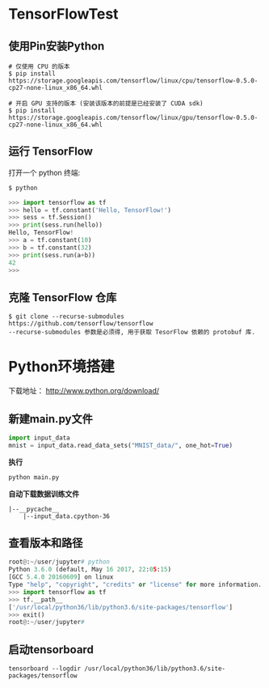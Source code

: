 # TensorFlowTest

## 使用Pin安装Python
```
# 仅使用 CPU 的版本
$ pip install https://storage.googleapis.com/tensorflow/linux/cpu/tensorflow-0.5.0-cp27-none-linux_x86_64.whl

# 开启 GPU 支持的版本 (安装该版本的前提是已经安装了 CUDA sdk)
$ pip install https://storage.googleapis.com/tensorflow/linux/gpu/tensorflow-0.5.0-cp27-none-linux_x86_64.whl
```
## 运行 TensorFlow

打开一个 python 终端:
```python
$ python

>>> import tensorflow as tf
>>> hello = tf.constant('Hello, TensorFlow!')
>>> sess = tf.Session()
>>> print(sess.run(hello))
Hello, TensorFlow!
>>> a = tf.constant(10)
>>> b = tf.constant(32)
>>> print(sess.run(a+b))
42
>>>
```
## 克隆 TensorFlow 仓库
```
$ git clone --recurse-submodules https://github.com/tensorflow/tensorflow
--recurse-submodules 参数是必须得, 用于获取 TesorFlow 依赖的 protobuf 库.
```
# Python环境搭建
下载地址： http://www.python.org/download/

## 新建main.py文件
```python
import input_data
mnist = input_data.read_data_sets("MNIST_data/", one_hot=True)
```
**执行**
```python
python main.py
```
**自动下载数据训练文件**
```
|--__pycache__
    |--input_data.cpython-36
```
## 查看版本和路径
```python
root@:~/user/jupyter# python
Python 3.6.0 (default, May 16 2017, 22:05:15) 
[GCC 5.4.0 20160609] on linux
Type "help", "copyright", "credits" or "license" for more information.
>>> import tensorflow as tf
>>> tf.__path__
['/usr/local/python36/lib/python3.6/site-packages/tensorflow']
>>> exit()
root@:~/user/jupyter# 

```
## 启动tensorboard
```
tensorboard --logdir /usr/local/python36/lib/python3.6/site-packages/tensorflow
```

